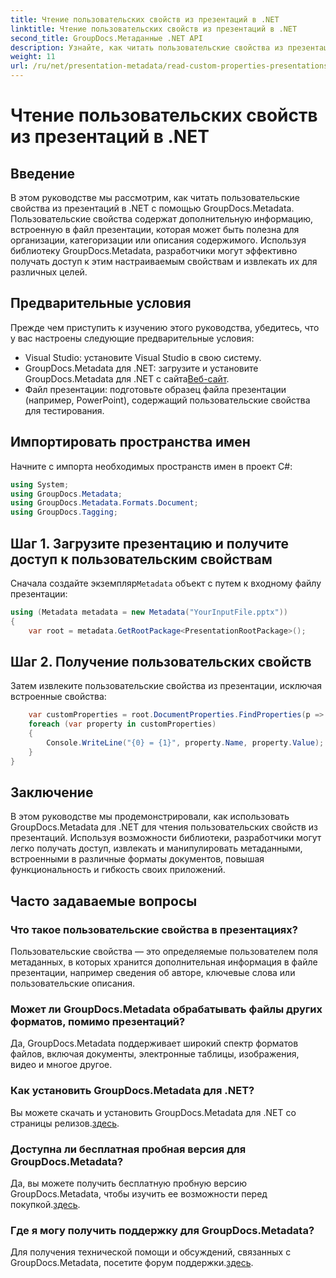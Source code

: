 ```yaml
---
title: Чтение пользовательских свойств из презентаций в .NET
linktitle: Чтение пользовательских свойств из презентаций в .NET
second_title: GroupDocs.Метаданные .NET API
description: Узнайте, как читать пользовательские свойства из презентаций в .NET с помощью GroupDocs.Metadata. Эффективный доступ и извлечение метаданных.
weight: 11
url: /ru/net/presentation-metadata/read-custom-properties-presentations/
---
```


# Чтение пользовательских свойств из презентаций в .NET

## Введение
В этом руководстве мы рассмотрим, как читать пользовательские свойства из презентаций в .NET с помощью GroupDocs.Metadata. Пользовательские свойства содержат дополнительную информацию, встроенную в файл презентации, которая может быть полезна для организации, категоризации или описания содержимого. Используя библиотеку GroupDocs.Metadata, разработчики могут эффективно получать доступ к этим настраиваемым свойствам и извлекать их для различных целей.
## Предварительные условия
Прежде чем приступить к изучению этого руководства, убедитесь, что у вас настроены следующие предварительные условия:
- Visual Studio: установите Visual Studio в свою систему.
-  GroupDocs.Metadata для .NET: загрузите и установите GroupDocs.Metadata для .NET с сайта[Веб-сайт](https://releases.groupdocs.com/metadata/net/).
- Файл презентации: подготовьте образец файла презентации (например, PowerPoint), содержащий пользовательские свойства для тестирования.

## Импортировать пространства имен
Начните с импорта необходимых пространств имен в проект C#:
```csharp
using System;
using GroupDocs.Metadata;
using GroupDocs.Metadata.Formats.Document;
using GroupDocs.Tagging;
```
## Шаг 1. Загрузите презентацию и получите доступ к пользовательским свойствам
 Сначала создайте экземпляр`Metadata` объект с путем к входному файлу презентации:
```csharp
using (Metadata metadata = new Metadata("YourInputFile.pptx"))
{
    var root = metadata.GetRootPackage<PresentationRootPackage>();
```
## Шаг 2. Получение пользовательских свойств
Затем извлеките пользовательские свойства из презентации, исключая встроенные свойства:
```csharp
    var customProperties = root.DocumentProperties.FindProperties(p => !p.Tags.Contains(Tags.Document.BuiltIn));
    foreach (var property in customProperties)
    {
        Console.WriteLine("{0} = {1}", property.Name, property.Value);
    }
}
```

## Заключение
В этом руководстве мы продемонстрировали, как использовать GroupDocs.Metadata для .NET для чтения пользовательских свойств из презентаций. Используя возможности библиотеки, разработчики могут легко получать доступ, извлекать и манипулировать метаданными, встроенными в различные форматы документов, повышая функциональность и гибкость своих приложений.

## Часто задаваемые вопросы
### Что такое пользовательские свойства в презентациях?
Пользовательские свойства — это определяемые пользователем поля метаданных, в которых хранится дополнительная информация в файле презентации, например сведения об авторе, ключевые слова или пользовательские описания.
### Может ли GroupDocs.Metadata обрабатывать файлы других форматов, помимо презентаций?
Да, GroupDocs.Metadata поддерживает широкий спектр форматов файлов, включая документы, электронные таблицы, изображения, видео и многое другое.
### Как установить GroupDocs.Metadata для .NET?
 Вы можете скачать и установить GroupDocs.Metadata для .NET со страницы релизов.[здесь](https://releases.groupdocs.com/metadata/net/).
### Доступна ли бесплатная пробная версия для GroupDocs.Metadata?
 Да, вы можете получить бесплатную пробную версию GroupDocs.Metadata, чтобы изучить ее возможности перед покупкой.[здесь](https://releases.groupdocs.com/).
### Где я могу получить поддержку для GroupDocs.Metadata?
 Для получения технической помощи и обсуждений, связанных с GroupDocs.Metadata, посетите форум поддержки.[здесь](https://forum.groupdocs.com/c/metadata/14).